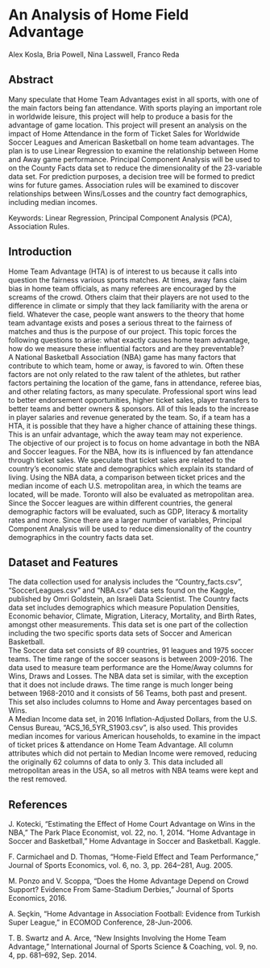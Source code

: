 # An Analysis of Home Field Advantage
Alex Kosla, Bria Powell, Nina Lasswell, Franco Reda

## Abstract
Many speculate that Home Team Advantages exist in all sports, with one of the main factors being fan attendance. With sports playing an important role in worldwide leisure, this project will help to produce a basis for the advantage of game location. This project will present an analysis on the impact of Home Attendance in the form of Ticket Sales for Worldwide Soccer Leagues and American Basketball on home team advantages. The plan is to use Linear Regression to examine the relationship between Home and Away game performance. Principal Component Analysis will be used to on the County Facts data set to reduce the dimensionality of the 23-variable data set.  For prediction purposes, a decision tree will be formed to predict wins for future games. Association rules will be examined to discover relationships between Wins/Losses and the country fact demographics, including median incomes. <br>

Keywords: Linear Regression, Principal Component Analysis (PCA), Association Rules. 

## Introduction
Home Team Advantage (HTA) is of interest to us because it calls into question the fairness various sports matches. At times, away fans claim bias in home team officials, as many referees are encouraged by the screams of the crowd. Others claim that their players are not used to the difference in climate or simply that they lack familiarity with the arena or field. Whatever the case, people want answers to the theory that home team advantage exists and poses a serious threat to the fairness of matches and thus is the purpose of our project. This topic forces the following questions to arise: what exactly causes home team advantage, how do we measure these influential factors and are they preventable? <br>
A National Basketball Association (NBA) game has many factors that contribute to which team, home or away, is favored to win. Often these factors are not only related to the raw talent of the athletes, but rather factors pertaining the location of the game, fans in attendance, referee bias, and other relating factors, as many speculate. Professional sport wins lead to better endorsement opportunities, higher ticket sales, player transfers to better teams and better owners & sponsors. All of this leads to the increase in player salaries and revenue generated by the team. So, if a team has a HTA, it is possible that they have a higher chance of attaining these things. This is an unfair advantage, which the away team may not experience.  <br>
The objective of our project is to focus on home advantage in both the NBA and Soccer leagues. For the NBA, how its is influenced by fan attendance through ticket sales. We speculate that ticket sales are related to the country’s economic state and demographics which explain its standard of living. Using the NBA data, a comparison between ticket prices and the median income of each U.S. metropolitan area, in which the teams are located, will be made. Toronto will also be evaluated as metropolitan area. Since the Soccer leagues are within different countries, the general demographic factors will be evaluated, such as GDP, literacy & mortality rates and more. Since there are a larger number of variables, Principal Component Analysis will be used to reduce dimensionality of the country demographics in the country facts data set.

## Dataset and Features
The data collection used for analysis includes the “Country_facts.csv”, “SoccerLeagues.csv” and “NBA.csv” data sets found on the Kaggle, published by Omri Goldstein, an Israeli Data Scientist. The Country facts data set includes demographics which measure Population Densities, Economic behavior, Climate, Migration, Literacy, Mortality, and Birth Rates, amongst other measurements. This data set is one part of the collection including the two specific sports data sets of Soccer and American Basketball. <br>
The Soccer data set consists of 89 countries, 91 leagues and 1975 soccer teams. The time range of the soccer seasons is between 2009-2016. The data used to measure team performance are the Home/Away columns for Wins, Draws and Losses. The NBA data set is similar, with the exception that it does not include draws. The time range is much longer being between 1968-2010 and it consists of 56 Teams, both past and present. This set also includes columns to Home and Away percentages based on Wins.  <br>
A Median Income data set, in 2016 Inflation-Adjusted Dollars, from the U.S. Census Bureau, “ACS_16_5YR_S1903.csv”,  is also used. This provides median incomes for various American households, to examine in the impact of ticket prices & attendance on Home Team Advantage. All column attributes which did not pertain to Median Income were removed, reducing the originally 62 columns of data to only 3. This data included all metropolitan areas in the USA, so all metros with NBA teams were kept and the rest removed.  <br>

## References
J. Kotecki, “Estimating the Effect of Home Court Advantage on Wins in the NBA,” The Park Place Economist, vol. 22, no. 1, 2014. 
“Home Advantage in Soccer and Basketball,” Home Advantage in Soccer and Basketball. Kaggle. 

F. Carmichael and D. Thomas, “Home-Field Effect and Team Performance,” Journal of Sports Economics, vol. 6, no. 3, pp. 264–281, Aug. 2005. 

M. Ponzo and V. Scoppa, “Does the Home Advantage Depend on Crowd Support? Evidence From Same-Stadium Derbies,” Journal of Sports Economics, 2016. 

A. Seçkin, “Home Advantage in Association Football: Evidence from Turkish Super League,” in ECOMOD Conference, 28-Jun-2006. 

T. B. Swartz and A. Arce, “New Insights Involving the Home Team Advantage,” International Journal of Sports Science & Coaching, vol. 9, no. 4, pp. 681–692, Sep. 2014.
